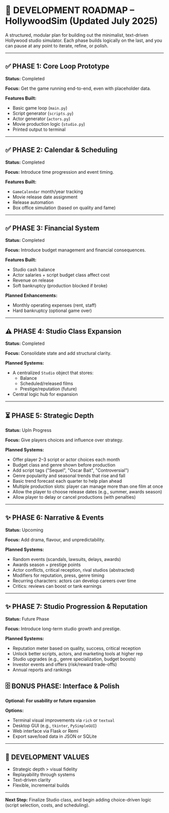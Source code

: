 # 📍 DEVELOPMENT ROADMAP – HollywoodSim (Updated July 2025)

A structured, modular plan for building out the minimalist, text-driven Hollywood studio simulator. Each phase builds logically on the last, and you can pause at any point to iterate, refine, or polish.

---

## ✅ PHASE 1: Core Loop Prototype  
**Status:** Completed

**Focus:** Get the game running end-to-end, even with placeholder data.

**Features Built:**
- Basic game loop (`main.py`)
- Script generator (`scripts.py`)
- Actor generator (`actors.py`)
- Movie production logic (`studio.py`)
- Printed output to terminal

---

## ✅ PHASE 2: Calendar & Scheduling  
**Status:** Completed

**Focus:** Introduce time progression and event timing.

**Features Built:**
- `GameCalendar` month/year tracking
- Movie release date assignment
- Release automation
- Box office simulation (based on quality and fame)

---

## ✅ PHASE 3: Financial System  
**Status:** Completed

**Focus:** Introduce budget management and financial consequences.

**Features Built:**
- Studio cash balance
- Actor salaries + script budget class affect cost
- Revenue on release
- Soft bankruptcy (production blocked if broke)

**Planned Enhancements:**
- Monthly operating expenses (rent, staff)
- Hard bankruptcy (optional game over)

---

## ⚠️ PHASE 4: Studio Class Expansion  
**Status:** Completed

**Focus:** Consolidate state and add structural clarity.

**Planned Systems:**
- A centralized `Studio` object that stores:
  - Balance
  - Scheduled/released films
  - Prestige/reputation (future)
- Central logic hub for expansion

---

## ⏳ PHASE 5: Strategic Depth  
**Status:** UpIn Progress

**Focus:** Give players choices and influence over strategy.

**Planned Systems:**
- Offer player 2–3 script or actor choices each month
- Budget class and genre shown before production
- Add script tags ("Sequel", "Oscar Bait", "Controversial")
- Genre popularity and seasonal trends that rise and fall
- Basic trend forecast each quarter to help plan ahead
- Multiple production slots: player can manage more than one film at once
- Allow the player to choose release dates (e.g., summer, awards season)
- Allow player to delay or cancel productions (with penalties)
---

## ✨ PHASE 6: Narrative & Events  
**Status:** Upcoming

**Focus:** Add drama, flavour, and unpredictability.

**Planned Systems:**
- Random events (scandals, lawsuits, delays, awards)
- Awards season + prestige points
- Actor conflicts, critical reception, rival studios (abstracted)
- Modifiers for reputation, press, genre timing
- Recurring characters: actors can develop careers over time
- Critics: reviews can boost or tank earnings

---

## ✨ PHASE 7: Studio Progression & Reputation
**Status:** Future Phase

**Focus:** Introduce long-term studio growth and prestige.

**Planned Systems:**
- Reputation meter based on quality, success, critical reception
- Unlock better scripts, actors, and marketing tools at higher rep
- Studio upgrades (e.g., genre specialization, budget boosts)
- Investor events and offers (risk/reward trade-offs)
- Annual reports and rankings

## 🗄️ BONUS PHASE: Interface & Polish
**Optional: For usability or future expansion**

**Options:**
- Terminal visual improvements via `rich` or `textual`
- Desktop GUI (e.g., `tkinter`, `PySimpleGUI`)
- Web interface via Flask or Remi
- Export save/load data in JSON or SQLite

---

## 🔧 DEVELOPMENT VALUES
- Strategic depth > visual fidelity
- Replayability through systems
- Text-driven clarity
- Flexible, incremental builds

---

**Next Step:** Finalize Studio class, and begin adding choice-driven logic (script selection, costs, and scheduling).

